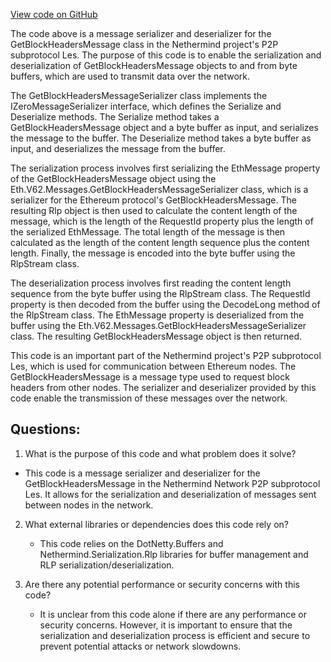 [View code on GitHub](https://github.com/NethermindEth/nethermind/src/Nethermind/Nethermind.Network/P2P/Subprotocols/Les/Messages/GetBlockHeadersMessageSerializer.cs)

The code above is a message serializer and deserializer for the GetBlockHeadersMessage class in the Nethermind project's P2P subprotocol Les. The purpose of this code is to enable the serialization and deserialization of GetBlockHeadersMessage objects to and from byte buffers, which are used to transmit data over the network.

The GetBlockHeadersMessageSerializer class implements the IZeroMessageSerializer interface, which defines the Serialize and Deserialize methods. The Serialize method takes a GetBlockHeadersMessage object and a byte buffer as input, and serializes the message to the buffer. The Deserialize method takes a byte buffer as input, and deserializes the message from the buffer.

The serialization process involves first serializing the EthMessage property of the GetBlockHeadersMessage object using the Eth.V62.Messages.GetBlockHeadersMessageSerializer class, which is a serializer for the Ethereum protocol's GetBlockHeadersMessage. The resulting Rlp object is then used to calculate the content length of the message, which is the length of the RequestId property plus the length of the serialized EthMessage. The total length of the message is then calculated as the length of the content length sequence plus the content length. Finally, the message is encoded into the byte buffer using the RlpStream class.

The deserialization process involves first reading the content length sequence from the byte buffer using the RlpStream class. The RequestId property is then decoded from the buffer using the DecodeLong method of the RlpStream class. The EthMessage property is deserialized from the buffer using the Eth.V62.Messages.GetBlockHeadersMessageSerializer class. The resulting GetBlockHeadersMessage object is then returned.

This code is an important part of the Nethermind project's P2P subprotocol Les, which is used for communication between Ethereum nodes. The GetBlockHeadersMessage is a message type used to request block headers from other nodes. The serializer and deserializer provided by this code enable the transmission of these messages over the network.
## Questions: 
 1. What is the purpose of this code and what problem does it solve?
   - This code is a message serializer and deserializer for the GetBlockHeadersMessage in the Nethermind Network P2P subprotocol Les. It allows for the serialization and deserialization of messages sent between nodes in the network.

2. What external libraries or dependencies does this code rely on?
   - This code relies on the DotNetty.Buffers and Nethermind.Serialization.Rlp libraries for buffer management and RLP serialization/deserialization.

3. Are there any potential performance or security concerns with this code?
   - It is unclear from this code alone if there are any performance or security concerns. However, it is important to ensure that the serialization and deserialization process is efficient and secure to prevent potential attacks or network slowdowns.